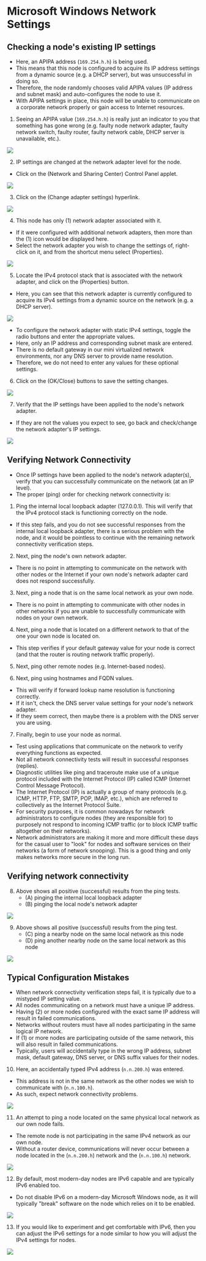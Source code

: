# Microsoft Windows Network Settings

## Checking a node's existing IP settings

- Here, an APIPA address (`169.254.h.h`) is being used.
- This means that this node is configured to acquire its IP address settings from a dynamic source (e.g. a DHCP server), but was unsuccessful in doing so.
- Therefore, the node randomly chooses valid APIPA values (IP address and subnet mask) and auto-configures the node to use it.
- With APIPA settings in place, this node will be unable to communicate on a corporate network properly or gain access to Internet resources.

1. Seeing an APIPA value (`169.254.h.h`) is really just an indicator to you that something has gone wrong (e.g. faulty node network adapter, faulty network switch, faulty router, faulty network cable, DHCP server is unavailable, etc.).

![](../../img/3/4.img-1.webp)

2. IP settings are changed at the network adapter level for the node.

- Click on the (Network and Sharing Center) Control Panel applet.

![](../../img/3/4.img-2.webp)

3. Click on the (Change adapter settings) hyperlink.

![](../../img/3/4.img-3.webp)

4. This node has only (1) network adapter associated with it.

- If it were configured with additional network adapters, then more than the (1) icon would be displayed here.
- Select the network adapter you wish to change the settings of, right-click on it, and from the shortcut menu select (Properties).

![](../../img/3/4.img-4.webp)

5. Locate the IPv4 protocol stack that is associated with the network adapter, and click on the (Properties) button.

- Here, you can see that this network adapter is currently configured to acquire its IPv4 settings from a dynamic source on the network (e.g. a DHCP server).

![](../../img/3/4.img-5.webp)

- To configure the network adapter with static IPv4 settings, toggle the radio buttons and enter the appropriate values.
- Here, only an IP address and corresponding subnet mask are entered.
- There is no default gateway in our mini virtualized network environments, nor any DNS server to provide name resolution.
- Therefore, we do not need to enter any values for these optional settings.

6. Click on the (OK/Close) buttons to save the setting changes.

![](../../img/3/4.img-6.webp)

7. Verify that the IP settings have been applied to the node's network adapter.

- If they are not the values you expect to see, go back and check/change the network adapter's IP settings.

![](../../img/3/4.img-7.webp)

## Verifying Network Connectivity

- Once IP settings have been applied to the node's network adapter(s), verify that you can successfully communicate on the network (at an IP level).
- The proper (ping) order for checking network connectivity is:

1. Ping the internal local loopback adapter (127.0.0.1). This will verify that the IPv4 protocol stack is functioning correctly on the node.

- If this step fails, and you do not see successful responses from the internal local loopback adapter, there is a serious problem with the node, and it would be pointless to continue with the remaining network connectivity verification steps.

2. Next, ping the node's own network adapter.

- There is no point in attempting to communicate on the network with other nodes or the Internet if your own node's network adapter card does not respond successfully.

3. Next, ping a node that is on the same local network as your own node.

- There is no point in attempting to communicate with other nodes in other networks if you are unable to successfully communicate with nodes on your own network.

4. Next, ping a node that is located on a different network to that of the one your own node is located on.

- This step verifies if your default gateway value for your node is correct (and that the router is routing network traffic properly).

5. Next, ping other remote nodes (e.g. Internet-based nodes).

6. Next, ping using hostnames and FQDN values.

- This will verify if forward lookup name resolution is functioning correctly.
- If it isn't, check the DNS server value settings for your node's network adapter.
- If they seem correct, then maybe there is a problem with the DNS server you are using.

7. Finally, begin to use your node as normal.

- Test using applications that communicate on the network to verify everything functions as expected.
- Not all network connectivity tests will result in successful responses (replies).
- Diagnostic utilities like ping and traceroute make use of a unique protocol included with the Internet Protocol (IP) called ICMP (Internet Control Message Protocol).
- The Internet Protocol (IP) is actually a group of many protocols (e.g. ICMP, HTTP, FTP, SMTP, POP, IMAP, etc.), which are referred to collectively as the Internet Protocol Suite.
- For security purposes, it is common nowadays for network administrators to configure nodes (they are responsible for) to purposely not respond to incoming ICMP traffic (or to block ICMP traffic altogether on their networks).
- Network administrators are making it more and more difficult these days for the casual user to "look" for nodes and software services on their networks (a form of network snooping). This is a good thing and only makes networks more secure in the long run.

## Verifying network connectivity

8. Above shows all positive (successful) results from the ping tests.
   - (A) pinging the internal local loopback adapter
   - (B) pinging the local node's network adapter

![](../../img/3/4.img-8.webp)

9. Above shows all positive (successful) results from the ping test.
   - (C) ping a nearby node on the same local network as this node
   - (D) ping another nearby node on the same local network as this node

![](../../img/3/4.img-9.webp)

## Typical Configuration Mistakes

- When network connectivity verification steps fail, it is typically due to a mistyped IP setting value.
- All nodes communicating on a network must have a unique IP address.
- Having (2) or more nodes configured with the exact same IP address will result in failed communications.
- Networks without routers must have all nodes participating in the same logical IP network.
- If (1) or more nodes are participating outside of the same network, this will also result in failed communications.
- Typically, users will accidentally type in the wrong IP address, subnet mask, default gateway, DNS server, or DNS suffix values for their nodes.

10. Here, an accidentally typed IPv4 address (`n.n.200.h`) was entered.

- This address is not in the same network as the other nodes we wish to communicate with (`n.n.100.h`).
- As such, expect network connectivity problems.

![](../../img/3/4.img-10.webp)

11. An attempt to ping a node located on the same physical local network as our own node fails.

- The remote node is not participating in the same IPv4 network as our own node.
- Without a router device, communications will never occur between a node located in the (`n.n.200.h`) network and the (`n.n.100.h`) network.

![](../../img/3/4.img-11.webp)

12. By default, most modern-day nodes are IPv6 capable and are typically IPv6 enabled too.

- Do not disable IPv6 on a modern-day Microsoft Windows node, as it will typically "break" software on the node which relies on it to be enabled.

![](../../img/3/4.img-12.webp)

13. If you would like to experiment and get comfortable with IPv6, then you can adjust the IPv6 settings for a node similar to how you will adjust the IPv4 settings for nodes.

![](../../img/3/4.img-13.webp)
